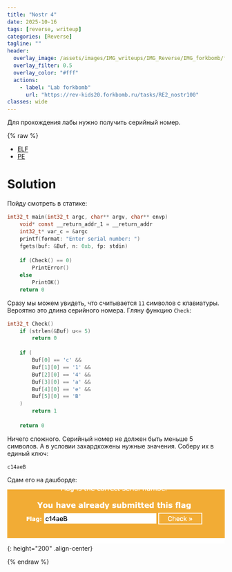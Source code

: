 ```yaml
---
title: "Nostr 4"
date: 2025-10-16
tags: [reverse, writeup]  
categories: [Reverse]
tagline: ""
header:
  overlay_image: /assets/images/IMG_writeups/IMG_Reverse/IMG_forkbomb/forkbomb_logo.jpg
  overlay_filter: 0.5 
  overlay_color: "#fff"
  actions:
    - label: "Lab forkbomb"
      url: "https://rev-kids20.forkbomb.ru/tasks/RE2_nostr100"
classes: wide
---
```


Для прохождения лабы нужно получить серийный номер.

{% raw %}

- [ELF](https://rev-kids20.forkbomb.ru/files/rev/re2/s4.out)
- [PE](https://rev-kids20.forkbomb.ru/files/rev/re2/s4.exe)

# Solution

Пойду смотреть в статике:

```c
int32_t main(int32_t argc, char** argv, char** envp)
    void* const __return_addr_1 = __return_addr
    int32_t* var_c = &argc
    printf(format: "Enter serial number: ")
    fgets(buf: &Buf, n: 0xb, fp: stdin)
    
    if (Check() == 0)
        PrintError()
    else
        PrintOK()
    return 0
```

Сразу мы можем увидеть, что считывается `11` символов с клавиатуры. Вероятно это длина серийного номера. Гляну функцию `Check`:

```c
int32_t Check()
    if (strlen(&Buf) u<= 5)
        return 0
    
    if (
	    Buf[0] == 'c' &&
		Buf[1][0] == '1' &&
		Buf[2][0] == '4' && 
	    Buf[3][0] == 'a' &&
	    Buf[4][0] == 'e' &&
	    Buf[5][0] == 'B'
    )
        return 1
    
    return 0
```

Ничего сложного. Серийный номер не должен быть меньше 5 символов. А в условии захардкожены нужные значения. Соберу их в единый ключ:

```
c14aeB
```

Сдам его на дашборде:

![IMG](/assets/images/IMG_writeups/IMG_Reverse/IMG_forkbomb/IMG_nostr_4/1.png){: height="200" .align-center}

{% endraw %}
